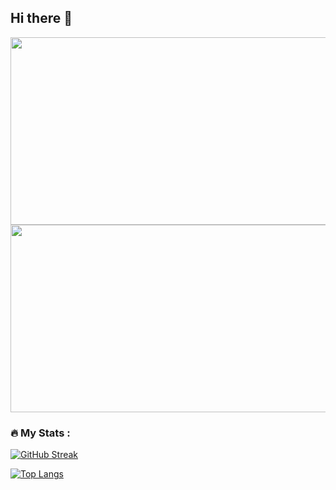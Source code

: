 ## Hi there 👋

<div align="center">
  <img src="" width="600" height="300"/>
</div>
<div align="center">
  <img src="https://media.giphy.com/media/0fGrosy2JTPzO61PGr/giphy.gif" width="600" height="300"/>
</div>

### :fire: My Stats :
[![GitHub Streak](http://github-readme-streak-stats.herokuapp.com?user=devmarsian&theme=dark&date_format=j%2Fn%5B%2FY%5D)](https://git.io/streak-stats)

[![Top Langs](https://github-readme-stats.vercel.app/api/top-langs/?username=devmarsian)](https://github.com/anuraghazra/github-readme-stats)

